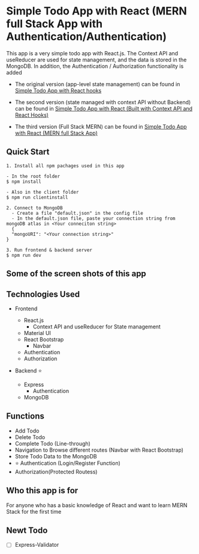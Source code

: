 # Simple Todo App with React (MERN full Stack App with Authentication/Authentication)

This app is a very simple todo app with React.js.
The Context API and useReducer are used for state management, and the data is stored in the MongoDB. In addition, the Authentication / Authorization functionality is added

- The original version (app-level state management) can be found in [Simple Todo App with React hooks](https://github.com/kjx63pro/simple_todo_app_with_react_hooks)

- The second version (state managed with context API without Backend) can be found in [Simple Todo App with React (Built with Context API and React Hooks)](https://github.com/kjx63pro/simple_todo_app_with_react_context_api_and_react_hooks)

- The third version (Full Stack MERN) can be found in [Simple Todo App with React (MERN full Stack App)](https://github.com/kjx63pro/simple_todo_app_MERN)

## Quick Start

```
1. Install all npm pachages used in this app

- In the root folder
$ npm install

- Also in the client folder
$ npm run clientinstall

2. Connect to MongoDB
  - Create a file "default.json" in the config file
  - In the default.json file, paste your connection string from mongoDB atlas in <Your conneciton string>
  {
  "mongoURI": "<Your connection string>"
}

3. Run frontend & backend server
$ npm run dev

```

## Some of the screen shots of this app

## Technologies Used

- Frontend

  - React.js
    - Context API and useReducer for State management
  - Material UI
  - React Bootstrap
    - Navbar
  - Authentication
  - Authorization

- Backend ⭐️
  - Express
    - Authentication
  - MongoDB

## Functions

- Add Todo
- Delete Todo
- Complete Todo (Line-through)
- Navigation to Browse different routes (Navbar with React Bootstrap)
- Store Todo Data to the MongoDB
- ⭐️ Authentication (Login/Register Function)
- Authorization(Protected Routess)

## Who this app is for

For anyone who has a basic knowledge of React and want to learn MERN Stack for the first time

## Newt Todo

- [ ] Express-Validator
